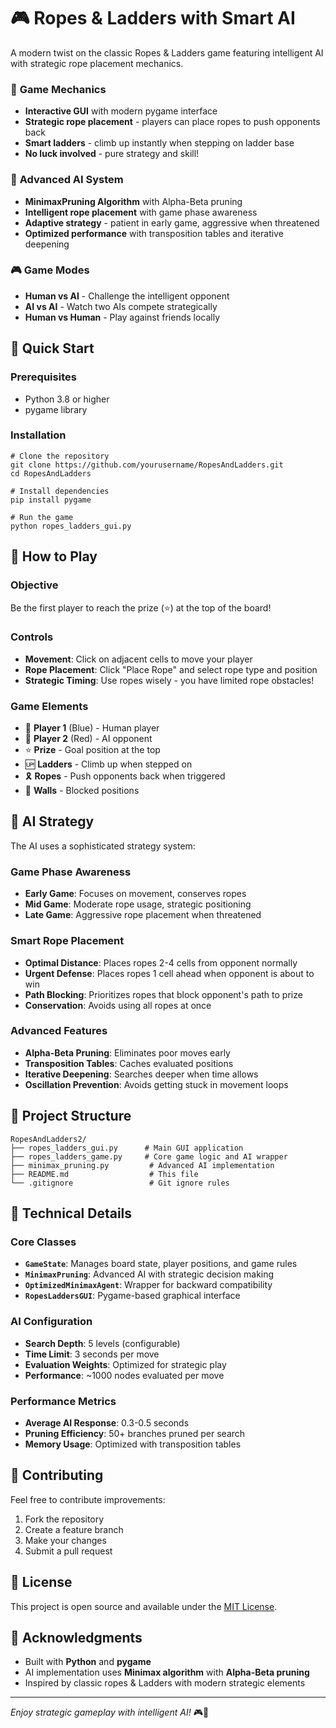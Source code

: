 # 🎮 Ropes & Ladders with Smart AI

A modern twist on the classic Ropes & Ladders game featuring intelligent AI with strategic rope placement mechanics.

### 🎯 **Game Mechanics**
- **Interactive GUI** with modern pygame interface
- **Strategic rope placement** - players can place ropes to push opponents back
- **Smart ladders** - climb up instantly when stepping on ladder base
- **No luck involved** - pure strategy and skill!

### 🤖 **Advanced AI System**
- **MinimaxPruning Algorithm** with Alpha-Beta pruning
- **Intelligent rope placement** with game phase awareness
- **Adaptive strategy** - patient in early game, aggressive when threatened
- **Optimized performance** with transposition tables and iterative deepening

### 🎮 **Game Modes**
- **Human vs AI** - Challenge the intelligent opponent
- **AI vs AI** - Watch two AIs compete strategically
- **Human vs Human** - Play against friends locally

## 🚀 Quick Start

### Prerequisites
- Python 3.8 or higher
- pygame library

### Installation
```
# Clone the repository
git clone https://github.com/yourusername/RopesAndLadders.git
cd RopesAndLadders

# Install dependencies
pip install pygame

# Run the game
python ropes_ladders_gui.py
```

## 🎯 How to Play

### **Objective**
Be the first player to reach the prize (⭐) at the top of the board!

### **Controls**
- **Movement**: Click on adjacent cells to move your player
- **Rope Placement**: Click "Place Rope" and select rope type and position
- **Strategic Timing**: Use ropes wisely - you have limited rope obstacles!

### **Game Elements**
- 🔵 **Player 1** (Blue) - Human player
- 🔴 **Player 2** (Red) - AI opponent  
- ⭐ **Prize** - Goal position at the top
- 🆙 **Ladders** - Climb up when stepped on
- 🎗️ **Ropes** - Push opponents back when triggered
- 🧱 **Walls** - Blocked positions

## 🧠 AI Strategy

The AI uses a sophisticated strategy system:

### **Game Phase Awareness**
- **Early Game**: Focuses on movement, conserves ropes
- **Mid Game**: Moderate rope usage, strategic positioning
- **Late Game**: Aggressive rope placement when threatened

### **Smart Rope Placement**
- **Optimal Distance**: Places ropes 2-4 cells from opponent normally
- **Urgent Defense**: Places ropes 1 cell ahead when opponent is about to win
- **Path Blocking**: Prioritizes ropes that block opponent's path to prize
- **Conservation**: Avoids using all ropes at once

### **Advanced Features**
- **Alpha-Beta Pruning**: Eliminates poor moves early
- **Transposition Tables**: Caches evaluated positions
- **Iterative Deepening**: Searches deeper when time allows
- **Oscillation Prevention**: Avoids getting stuck in movement loops

## 📁 Project Structure

```
RopesAndLadders2/
├── ropes_ladders_gui.py      # Main GUI application
├── ropes_ladders_game.py     # Core game logic and AI wrapper
├── minimax_pruning.py         # Advanced AI implementation
├── README.md                  # This file
└── .gitignore                 # Git ignore rules
```

## 🔧 Technical Details

### **Core Classes**
- **`GameState`**: Manages board state, player positions, and game rules
- **`MinimaxPruning`**: Advanced AI with strategic decision making
- **`OptimizedMinimaxAgent`**: Wrapper for backward compatibility
- **`RopesLaddersGUI`**: Pygame-based graphical interface

### **AI Configuration**
- **Search Depth**: 5 levels (configurable)
- **Time Limit**: 3 seconds per move
- **Evaluation Weights**: Optimized for strategic play
- **Performance**: ~1000 nodes evaluated per move

### **Performance Metrics**
- **Average AI Response**: 0.3-0.5 seconds
- **Pruning Efficiency**: 50+ branches pruned per search
- **Memory Usage**: Optimized with transposition tables

## 🤝 Contributing

Feel free to contribute improvements:

1. Fork the repository
2. Create a feature branch
3. Make your changes
4. Submit a pull request

## 📄 License

This project is open source and available under the [MIT License](LICENSE).

## 🙏 Acknowledgments

- Built with **Python** and **pygame**
- AI implementation uses **Minimax algorithm** with **Alpha-Beta pruning**
- Inspired by classic ropes & Ladders with modern strategic elements

---

*Enjoy strategic gameplay with intelligent AI!* 🎮🤖 
